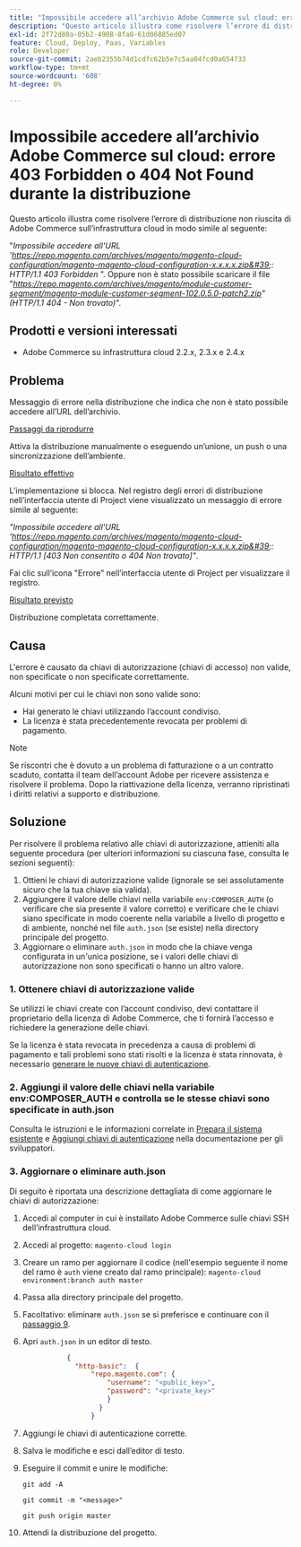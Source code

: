 ```yaml
---
title: "Impossibile accedere all’archivio Adobe Commerce sul cloud: errore 403 Forbidden o 404 Not Found durante la distribuzione"
description: "Questo articolo illustra come risolvere l’errore di distribuzione non riuscita di Adobe Commerce sull’infrastruttura cloud in modo simile al seguente:"
exl-id: 2f72d80a-05b2-4908-8fa8-61d06885ed07
feature: Cloud, Deploy, Paas, Variables
role: Developer
source-git-commit: 2aeb2355b74d1cdfc62b5e7c5aa04fcd0a654733
workflow-type: tm+mt
source-wordcount: '608'
ht-degree: 0%

---
```


# Impossibile accedere all’archivio Adobe Commerce sul cloud: errore 403 Forbidden o 404 Not Found durante la distribuzione

Questo articolo illustra come risolvere l’errore di distribuzione non riuscita di Adobe Commerce sull’infrastruttura cloud in modo simile al seguente:

&quot;*Impossibile accedere all&#39;URL &#39;https://repo.magento.com/archives/magento/magento-cloud-configuration/magento-magento-cloud-configuration-x.x.x.x.zip&#39;: HTTP/1.1 403 Forbidden* &quot;. Oppure non è stato possibile scaricare il file &quot;*https://repo.magento.com/archives/magento/module-customer-segment/magento-module-customer-segment-102.0.5.0-patch2.zip&quot; (HTTP/1.1 404 - Non trovato)*&quot;.

## Prodotti e versioni interessati

* Adobe Commerce su infrastruttura cloud 2.2.x, 2.3.x e 2.4.x

## Problema

Messaggio di errore nella distribuzione che indica che non è stato possibile accedere all’URL dell’archivio.

<u>Passaggi da riprodurre</u>

Attiva la distribuzione manualmente o eseguendo un’unione, un push o una sincronizzazione dell’ambiente.

<u>Risultato effettivo</u>

L’implementazione si blocca. Nel registro degli errori di distribuzione nell’interfaccia utente di Project viene visualizzato un messaggio di errore simile al seguente:

*&quot;Impossibile accedere all&#39;URL &#39;https://repo.magento.com/archives/magento/magento-cloud-configuration/magento-magento-cloud-configuration-x.x.x.x.zip&#39;: HTTP/1.1 \[403 Non consentito o 404 Non trovato\]&quot;*.

Fai clic sull’icona &quot;Errore&quot; nell’interfaccia utente di Project per visualizzare il registro.

<u>Risultato previsto</u>

Distribuzione completata correttamente.

## Causa

L&#39;errore è causato da chiavi di autorizzazione (chiavi di accesso) non valide, non specificate o non specificate correttamente.

Alcuni motivi per cui le chiavi non sono valide sono:

* Hai generato le chiavi utilizzando l’account condiviso.
* La licenza è stata precedentemente revocata per problemi di pagamento.

>[!NOTE]
>
>Se riscontri che è dovuto a un problema di fatturazione o a un contratto scaduto, contatta il team dell’account Adobe per ricevere assistenza e risolvere il problema. Dopo la riattivazione della licenza, verranno ripristinati i diritti relativi a supporto e distribuzione.

## Soluzione

Per risolvere il problema relativo alle chiavi di autorizzazione, attieniti alla seguente procedura (per ulteriori informazioni su ciascuna fase, consulta le sezioni seguenti):

1. Ottieni le chiavi di autorizzazione valide (ignorale se sei assolutamente sicuro che la tua chiave sia valida).
1. Aggiungere il valore delle chiavi nella variabile `env:COMPOSER_AUTH` (o verificare che sia presente il valore corretto) e verificare che le chiavi siano specificate in modo coerente nella variabile a livello di progetto e di ambiente, nonché nel file `auth.json` (se esiste) nella directory principale del progetto.
1. Aggiornare o eliminare `auth.json` in modo che la chiave venga configurata in un&#39;unica posizione, se i valori delle chiavi di autorizzazione non sono specificati o hanno un altro valore.

### 1. Ottenere chiavi di autorizzazione valide

Se utilizzi le chiavi create con l’account condiviso, devi contattare il proprietario della licenza di Adobe Commerce, che ti fornirà l’accesso e richiedere la generazione delle chiavi.

Se la licenza è stata revocata in precedenza a causa di problemi di pagamento e tali problemi sono stati risolti e la licenza è stata rinnovata, è necessario [generare le nuove chiavi di autenticazione](https://experienceleague.adobe.com/docs/commerce-operations/installation-guide/prerequisites/authentication-keys.html).

### 2. Aggiungi il valore delle chiavi nella variabile env:COMPOSER\_AUTH e controlla se le stesse chiavi sono specificate in auth.json

Consulta le istruzioni e le informazioni correlate in [Prepara il sistema esistente](https://experienceleague.adobe.com/en/docs/commerce-cloud-service/user-guide/project/overview) e [Aggiungi chiavi di autenticazione](https://experienceleague.adobe.com/en/docs/commerce-cloud-service/user-guide/project/overview) nella documentazione per gli sviluppatori.

### 3. Aggiornare o eliminare auth.json

Di seguito è riportata una descrizione dettagliata di come aggiornare le chiavi di autorizzazione:

1. Accedi al computer in cui è installato Adobe Commerce sulle chiavi SSH dell’infrastruttura cloud.
1. Accedi al progetto: `magento-cloud login`
1. Creare un ramo per aggiornare il codice (nell&#39;esempio seguente il nome del ramo è `auth` viene creato dal ramo principale):     `magento-cloud environment:branch auth master`
1. Passa alla directory principale del progetto.
1. Facoltativo: eliminare `auth.json` se si preferisce e continuare con il [passaggio 9](#step9).
1. Apri `auth.json` in un editor di testo.

   ```json
              {
                "http-basic":  {
                    "repo.magento.com": {
                        "username": "<public_key>",
                        "password": "<private_key>"
                        }
                      }
                    }
   ```

1. Aggiungi le chiavi di autenticazione corrette.
1. Salva le modifiche e esci dall’editor di testo.
1. Eseguire il commit e unire le modifiche:

   `git add -A`

   `git commit -m "<message>"`

   `git push origin master`
1. Attendi la distribuzione del progetto.
